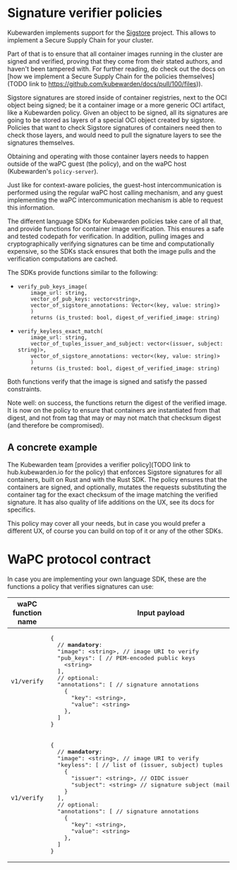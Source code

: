 # Signature verifier policies

Kubewarden implements support for the [Sigstore](https://www.sigstore.dev/)
project. This allows to implement a Secure Supply Chain for your cluster.

Part of that is to ensure that all container images running in the cluster are
signed and verified, proving that they come from their stated authors, and
haven't been tampered with. For further reading, do check out the docs on [how we implement a Secure Supply Chain for the policies themselves](TODO link to https://github.com/kubewarden/docs/pull/100/files)).

Sigstore signatures are stored inside of container registries, next to the OCI object being signed;
be it a container image or a more generic OCI artifact,  like a Kubewarden policy.
Given an object to be signed, all its signatures are going to be stored as layers of a special OCI
object created by sigstore. 
Policies that want to check Sigstore signatures of containers need then to check
those layers, and would need to pull the signature layers to see the
signatures themselves.

Obtaining and operating with those container layers needs to happen outside of
the waPC guest (the policy), and on the waPC host (Kubewarden's
`policy-server`).

Just like for context-aware policies, the guest-host intercommunication is
performed using the regular waPC host calling mechanism, and any guest
implementing the waPC intercommunication mechanism is able to request this
information.

The different language SDKs for Kubewarden policies take care of all that, and
provide functions for container image verification. This ensures a safe and
tested codepath for verification. In addition, pulling images and
cryptographically verifying signatures can be time and computationally
expensive, so the SDKs stack ensures that both the image pulls and the
verification computations are cached.

The SDKs provide functions similar to the following:
- ```
  verify_pub_keys_image(
      image_url: string,
      vector_of_pub_keys: vector<string>,
      vector_of_sigstore_annotations: Vector<(key, value: string)>
      )
      returns (is_trusted: bool, digest_of_verified_image: string)
  ```
- ```
  verify_keyless_exact_match(
      image_url: string,
      vector_of_tuples_issuer_and_subject: vector<(issuer, subject: string)>,
      vector_of_sigstore_annotations: vector<(key, value: string)>
      )
      returns (is_trusted: bool, digest_of_verified_image: string)
  ```

Both functions verify that the image is signed and satisfy the passed
constraints.

Note well: on success, the functions return the digest of the verified image. It
is now on the policy to ensure that containers are instantiated from that
digest, and not from tag that may or may not match that checksum digest (and
therefore be compromised).


## A concrete example

The Kubewarden team [provides a verifier policy](TODO link to hub.kubewarden.io for the policy)
that enforces Sigstore signatures for all containers, built on Rust and with the
Rust SDK. The policy ensures that the containers are signed, and optionally,
mutates the requests substituting the container tag for the exact checksum
of the image matching the verified signature. It has also quality of life
additions on the UX, see its docs for specifics.

This policy may cover all your needs, but in case you would prefer a different
UX, of course you can build on top of it or any of the other SDKs.


# WaPC protocol contract

In case you are implementing your own language SDK, these are the functions a
policy that verifies signatures can use:

<table>
  <thead>
    <tr>
      <th>waPC function name</th>
      <th>Input payload</th>
      <th>Output payload</th>
    </tr>
  </thead>
  <tbody>
    <tr>
      <td><code>v1/verify</code></td>
      <td>
<pre>
{
  // <strong>mandatory</strong>:
  "image": &lt;string&gt;, // image URI to verify
  "pub_keys": [ // PEM-encoded public keys
    &lt;string&gt;
  ],
  // optional:
  "annotations": [ // signature annotations
    {
      "key": &lt;string&gt;,
      "value": &lt;string&gt;
    },
  ]
}
</pre>
      </td>
      <td>
<pre>
{
  "is_trusted": &lt;boolean&gt;, // true if image verified
  "digest": &lt;string&gt;       // digest of verified image
}
</pre>
      </td>
    </tr>
    <tr>
      <td><code>v1/verify</code></td>
      <td>
<pre>
{
  // <strong>mandatory</strong>:
  "image": &lt;string&gt;, // image URI to verify
  "keyless": [ // list of (issuer, subject) tuples
    {
      "issuer": &lt;string&gt;, // OIDC issuer
      "subject": &lt;string&gt; // signature subject (mail, CI URL...)
    }
  ],
  // optional:
  "annotations": [ // signature annotations
    {
      "key": &lt;string&gt;,
      "value": &lt;string&gt;
    },
  ]
}
</pre>
      </td>
      <td>
<pre>
{
  "is_trusted": &lt;boolean&gt;, // true if image verified
  "digest": &lt;string&gt;       // digest of verified image
}
</pre>
      </td>
    </tr>
  </tbody>
</table>

